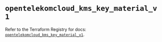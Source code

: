 # `opentelekomcloud_kms_key_material_v1`

Refer to the Terraform Registry for docs: [`opentelekomcloud_kms_key_material_v1`](https://registry.terraform.io/providers/opentelekomcloud/opentelekomcloud/1.36.27/docs/resources/kms_key_material_v1).
